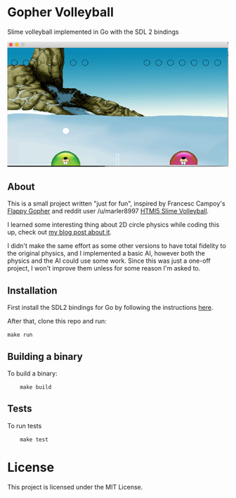 # Gopher Volleyball

Slime volleyball implemented in Go with the SDL 2 bindings

![game demo image](https://github.com/waprin/gopher-volleyball/blob/master/image/slime_demo.png?raw=true)

## About

This is a small project written "just for fun", inspired by Francesc Campoy's  [Flappy Gopher](https://www.youtube.com/watch?v=aYkxFbd6luY)
and reddit user /u/marler8997 [HTMl5 Slime Volleyball](https://www.reddit.com/r/gaming/comments/3b7j47/html5_version_of_slime_volleyball/).

I learned some interesting thing about 2D circle physics while coding this up, check out [my blog post about it](https://waprin.io/2020/10/11/gopher-ball.html).

I didn't make the same effort as some other versions to have total fidelity to the original physics, and I implemented
a basic AI, however both the physics and the AI could use some work. Since this was just a one-off project, I won't 
improve them unless for some reason I'm asked to. 


## Installation

First install the SDL2 bindings for Go by following the instructions
[here](https://github.com/veandco/go-sdl2).

After that, clone this repo and run:

    make run

## Building a binary

To build a binary:

```
    make build 
```    

## Tests

To run tests

```
    make test

```



# License

This project is licensed under the MIT License.